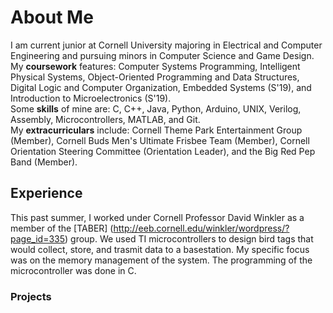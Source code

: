 # About Me
I am current junior at Cornell University majoring in Electrical and Computer Engineering and pursuing minors in Computer Science and Game Design.  
My **coursework** features: Computer Systems Programming, Intelligent Physical Systems, Object-Oriented Programming and Data Structures, Digital Logic and Computer Organization, Embedded Systems (S'19), and Introduction to Microelectronics (S'19).  
Some **skills** of mine are: C, C++, Java, Python, Arduino, UNIX, Verilog, Assembly, Microcontrollers, MATLAB,  and Git.  
My **extracurriculars** include: Cornell Theme Park Entertainment Group (Member), Cornell Buds Men's Ultimate Frisbee Team (Member), Cornell Orientation Steering Committee (Orientation Leader), and the Big Red Pep Band (Member).  
## Experience
This past summer, I worked under Cornell Professor David Winkler as a member of the [TABER] (http://eeb.cornell.edu/winkler/wordpress/?page_id=335) group. We used TI microcontrollers to design bird tags that would collect, store, and trasmit data to a basestation. My specific focus was on the memory management of the system. The programming of the microcontroller was done in C.
### Projects
